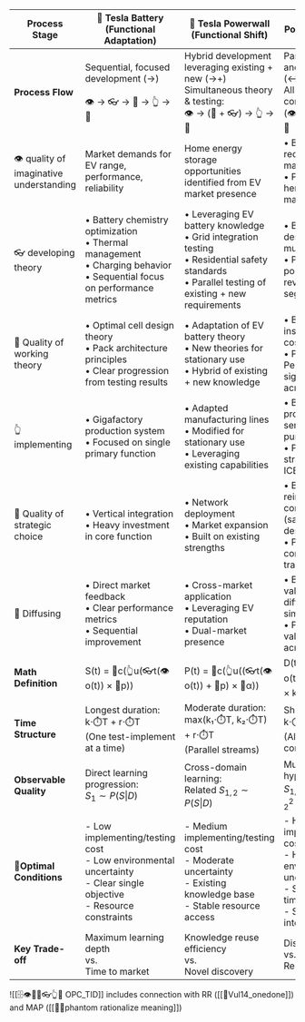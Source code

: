 
| Process Stage                            | 🌱 Tesla Battery (Functional Adaptation)                                                                                     | 🦅 Tesla Powerwall (Functional Shift)                                                                                                                  | 🐠 BYD Blade & Porsche Turbo (Co-option)                                                                                      |
| ---------------------------------------- | ---------------------------------------------------------------------------------------------------------------------------- | ------------------------------------------------------------------------------------------------------------------------------------------------------ | ----------------------------------------------------------------------------------------------------------------------------- |
| **Process Flow**                         | Sequential, focused development (→)<br><br>👁️ → 👓 → 🧠 → 👆 → 🤜                                                           | Hybrid development leveraging existing + new (→+)<br>Simultaneous theory & testing:<br>👁️ → (🧠 + 👓) → 👆 → 🤜                                       | Parallel discovery and development (↔)<br>All stages concurrent:<br>(👁️ + 👓 + 🧠) → 👆 → 🤜                                 |
| 👁️ quality of imaginative understanding | Market demands for EV range, performance, reliability                                                                        | Home energy storage opportunities identified from EV market presence                                                                                   | • BYD: Safety requirements in EV market<br>• Porsche: Brand heritage value in EV market                                       |
| 👓 developing theory                     | • Battery chemistry optimization<br>• Thermal management<br>• Charging behavior<br>• Sequential focus on performance metrics | • Leveraging EV battery knowledge<br>• Grid integration testing<br>• Residential safety standards<br>• Parallel testing of existing + new requirements | • BYD: Cell-to-pack design testing yields multiple benefits<br>• Porsche: Market positioning tests reveal cross-segment value |
| 🧠 Quality of working theory             | • Optimal cell design theory<br>• Pack architecture principles<br>• Clear progression from testing results                   | • Adaptation of EV battery theory<br>• New theories for stationary use<br>• Hybrid of existing + new knowledge                                         | • BYD: Simultaneous insights in safety, cost, design<br>• Porsche: Performance signaling theory across powertrains            |
| 👆implementing                           | • Gigafactory production system<br>• Focused on single primary function                                                      | • Adapted manufacturing lines<br>• Modified for stationary use<br>• Leveraging existing capabilities                                                   | • BYD: Novel production system serving multiple purposes<br>• Porsche: Brand strategy spanning ICE and EV                     |
| 🤜 Quality of strategic choice           | • Vertical integration<br>• Heavy investment in core function                                                                | • Network deployment<br>• Market expansion<br>• Built on existing strengths                                                                            | • BYD: Multiple reinforcing commitments (safety, cost, design)<br>• Porsche: Brand continuity across transitions              |
| 💨 Diffusing                             | • Direct market feedback<br>• Clear performance metrics<br>• Sequential improvement                                          | • Cross-market application<br>• Leveraging EV reputation<br>• Dual-market presence                                                                     | • BYD: Multiple value propositions diffuse simultaneously<br>• Porsche: Brand value transfers across segments                 |
| **Math Definition**                      | S(t) = 🤜c(👆u(👓t(👁️o(t)) × 🧠p))                                                                                          | P(t) = 🤜c(👆u((👓t(👁️o(t)) + 🧠p) × 🧩α))                                                                                                            | D(t) = 💨d(🤜c(👆u((👁️o(t) + 👓t + 🧠p) × 🧩α × k)))                                                                         |
| **Time Structure**                       | Longest duration:<br>k⋅⏱️T + r⋅⏱️T<br>(One test-implement at a time)                                                         | Moderate duration:<br>max(k₁⋅⏱️T, k₂⋅⏱️T) + r⋅⏱️T<br>(Parallel streams)                                                                                | Shortest total time:<br>k⋅⏱️T<br>(All stages concurrent)                                                                      |
| **Observable Quality**                   | Direct learning progression:<br>$S_1 \sim P(S\|D)$                                                                           | Cross-domain learning:<br>Related $S_{1, 2} \sim P(S\|D)$                                                                                              | Multiple concurrent hypotheses:<br>$S_{1, 2}^1 \sim P(S\|D_1), S_{1, 2}^2 \sim P(S\|D_2)$                                     |
| 🧐**Optimal Conditions**                 | - Low implementing/testing cost<br>- Low environmental uncertainty<br>- Clear single objective<br>- Resource constraints     | - Medium implementing/testing cost<br>- Moderate uncertainty<br>- Existing knowledge base<br>- Stable resource access                                  | - High implementing/testing cost<br>- High environmental uncertainty<br>- Short diffusion time<br>- Strong interdependencies  |
| **Key Trade-off**                        | Maximum learning depth<br>vs.<br>Time to market                                                                              | Knowledge reuse efficiency<br>vs.<br>Novel discovery                                                                                                   | Discovery potential<br>vs.<br>Resource intensity                                                                              |

![[🗄️👁️🧠🤜👓👆💨 OPC_TID]] includes connection with RR ([[📜Vul14_onedone]]) and MAP ([[📝👻phantom rationalize meaning]])